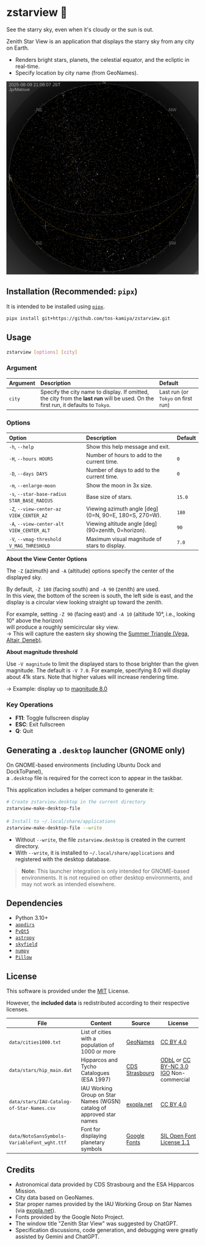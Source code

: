 # zstarview 🌌

See the starry sky, even when it's cloudy or the sun is out.

Zenith Star View is an application that displays the starry sky from any city on Earth.

- Renders bright stars, planets, the celestial equator, and the ecliptic in real-time.
- Specify location by city name (from GeoNames).

![](docs/images/screenshot1.png)

## Installation (Recommended: `pipx`)

It is intended to be installed using [`pipx`](https://pypa.github.io/pipx/).

```bash
pipx install git+https://github.com/tos-kamiya/zstarview.git
```

## Usage

```bash
zstarview [options] [city]
```

### Argument

| Argument | Description                                                                                                                          | Default                            |
| :------- | :----------------------------------------------------------------------------------------------------------------------------------- | :--------------------------------- |
| `city`   | Specify the city name to display. If omitted, the city from the **last run** will be used. On the first run, it defaults to `Tokyo`. | Last run (or `Tokyo` on first run) |

### Options

| Option                                      | Description                                             | Default |
| :------------------------------------------ | :------------------------------------------------------ | :------ |
| `-h`, `--help`                              | Show this help message and exit.                        |         |
| `-H`, `--hours HOURS`                       | Number of hours to add to the current time.             | `0`     |
| `-D`, `--days DAYS`                         | Number of days to add to the current time.              | `0`     |
| `-m`, `--enlarge-moon`                      | Show the moon in 3x size.                               |         |
| `-s`, `--star-base-radius STAR_BASE_RADIUS` | Base size of stars.                                     | `15.0`  |
| `-Z`, `--view-center-az VIEW_CENTER_AZ`     | Viewing azimuth angle \[deg] (0=N, 90=E, 180=S, 270=W). | `180`   |
| `-A`, `--view-center-alt VIEW_CENTER_ALT`   | Viewing altitude angle \[deg] (90=zenith, 0=horizon).   | `90`    |
| `-V`, `--vmag-threshold V_MAG_THRESHOLD`    | Maximum visual magnitude of stars to display.               | `7.0`   |

**About the View Center Options**

The `-Z` (azimuth) and `-A` (altitude) options specify the center of the displayed sky.

By default, `-Z 180` (facing south) and `-A 90` (zenith) are used.  
In this view, the bottom of the screen is south, the left side is east, and the display is a circular view looking straight up toward the zenith.

For example, setting `-Z 90` (facing east) and `-A 10` (altitude 10°, i.e., looking 10° above the horizon)  
will produce a roughly semicircular sky view.  
→ This will capture the eastern sky showing the [Summer Triangle (Vega, Altair, Deneb)](docs/images/screenshot2.png).

**About magnitude threshold**

Use `-V magnitude` to limit the displayed stars to those brighter than the given magnitude.
The default is `-V 7.0`. For example, specifying 8.0 will display about 41k stars.
Note that higher values will increase rendering time.

→ Example: display up to [magnitude 8.0](docs/images/screenshot3.png)

### Key Operations

* **F11**: Toggle fullscreen display
* **ESC**: Exit fullscreen
* **Q**: Quit

## Generating a `.desktop` launcher (GNOME only)

On GNOME-based environments (including Ubuntu Dock and DockToPanel),  
a `.desktop` file is required for the correct icon to appear in the taskbar.

This application includes a helper command to generate it:

```bash
# Create zstarview.desktop in the current directory
zstarview-make-desktop-file

# Install to ~/.local/share/applications
zstarview-make-desktop-file --write
```

* Without `--write`, the file `zstarview.desktop` is created in the current directory.
* With `--write`, it is installed to `~/.local/share/applications` and registered with the desktop database.

> **Note:** This launcher integration is only intended for GNOME-based environments.
> It is not required on other desktop environments, and may not work as intended elsewhere.

## Dependencies

* Python 3.10+
* [`appdirs`](https://pypi.org/project/appdirs/)
* [`PyQt5`](https://pypi.org/project/PyQt5/)
* [`astropy`](https://pypi.org/project/astropy/)
* [`skyfield`](https://pypi.org/project/skyfield/)
* [`numpy`](https://pypi.org/project/numpy/)
* [`Pillow`](https://pypi.org/project/Pillow/)

## License

This software is provided under the [MIT](LICENSE.txt) License.

However, the **included data** is redistributed according to their respective licenses.

| File                                         | Content                                          | Source                                                                   | License                                                                                                                             |
| -------------------------------------------- | ------------------------------------------------ | ------------------------------------------------------------------------ | ----------------------------------------------------------------------------------------------------------------------------------- |
| `data/cities1000.txt`                        | List of cities with a population of 1000 or more | [GeoNames](https://download.geonames.org/export/dump/)                   | [CC BY 4.0](https://creativecommons.org/licenses/by/4.0/)                                                                           |
| `data/stars/hip_main.dat`                               | Hipparcos and Tycho Catalogues (ESA 1997)        | [CDS Strasbourg](https://cdsarc.cds.unistra.fr/ftp/I/239/)               | [ODbL](https://www.data.gouv.fr/licences) or [CC BY-NC 3.0 IGO](https://creativecommons.org/licenses/by-nc/3.0/igo/) Non-commercial |
| `data/stars/IAU-Catalog-of-Star-Names.csv`         | IAU Working Group on Star Names (WGSN) catalog of approved star names | [exopla.net](https://exopla.net/star-names/modern-iau-star-names/)       | [CC BY 4.0](https://creativecommons.org/licenses/by/4.0/)                                                                           |
| `data/NotoSansSymbols-VariableFont_wght.ttf` | Font for displaying planetary symbols            | [Google Fonts](https://fonts.google.com/noto/specimen/Noto+Sans+Symbols) | [SIL Open Font License 1.1](https://openfontlicense.org)                                                                            |

## Credits

* Astronomical data provided by CDS Strasbourg and the ESA Hipparcos Mission.
* City data based on GeoNames.
* Star proper names provided by the IAU Working Group on Star Names (via [exopla.net](https://exopla.net/star-names/modern-iau-star-names/)).
* Fonts provided by the Google Noto Project.
* The window title "Zenith Star View" was suggested by ChatGPT.
* Specification discussions, code generation, and debugging were greatly assisted by Gemini and ChatGPT.
